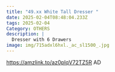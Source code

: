 ```yaml
---
title: "49.xx White Tall Dresser "
date: 2025-02-04T08:48:04.233Z
tags: 2025-02-04
Category: OTHERS
description: |
  Dresser with 6 Drawers
image: img/715adxl6hxl._ac_sl1500_.jpg
---
```

https://amzlink.to/az0plqV72TZ5R
AD